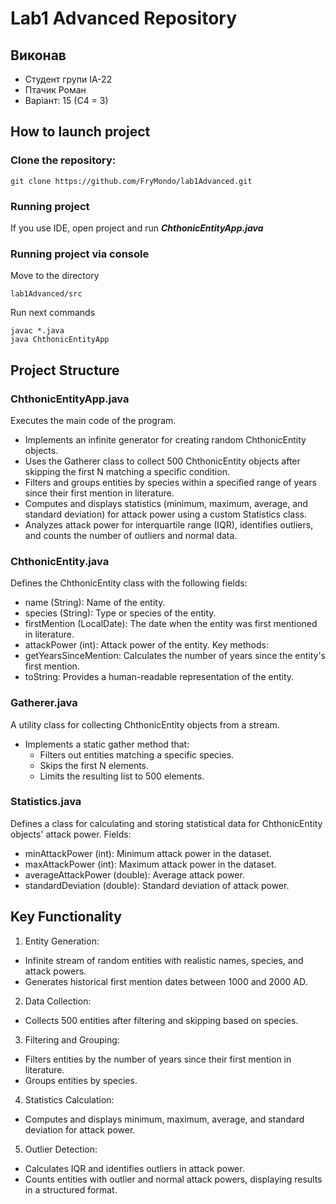 # Lab1 Advanced Repository
## Виконав
- Студент групи ІА-22
- Птачик Роман
- Варіант: 15 (С4 = 3)
## How to launch project
### Clone the repository:
```
git clone https://github.com/FryMondo/lab1Advanced.git
```
### Running project
If you use IDE, open project and run ***ChthonicEntityApp.java***
### Running project via console
Move to the directory
```
lab1Advanced/src
```
Run next commands
```
javac *.java
java ChthonicEntityApp
```
## Project Structure
### ChthonicEntityApp.java
Executes the main code of the program.
- Implements an infinite generator for creating random ChthonicEntity objects.
- Uses the Gatherer class to collect 500 ChthonicEntity objects after skipping the first N matching a specific condition.
- Filters and groups entities by species within a specified range of years since their first mention in literature.
- Computes and displays statistics (minimum, maximum, average, and standard deviation) for attack power using a custom Statistics class.
- Analyzes attack power for interquartile range (IQR), identifies outliers, and counts the number of outliers and normal data.
### ChthonicEntity.java
Defines the ChthonicEntity class with the following fields:
- name (String): Name of the entity.
- species (String): Type or species of the entity.
- firstMention (LocalDate): The date when the entity was first mentioned in literature.
- attackPower (int): Attack power of the entity.
Key methods:
- getYearsSinceMention: Calculates the number of years since the entity's first mention.
- toString: Provides a human-readable representation of the entity.
### Gatherer.java
A utility class for collecting ChthonicEntity objects from a stream.
- Implements a static gather method that:
  - Filters out entities matching a specific species.
  - Skips the first N elements.
  - Limits the resulting list to 500 elements.
### Statistics.java
Defines a class for calculating and storing statistical data for ChthonicEntity objects' attack power.
Fields:
- minAttackPower (int): Minimum attack power in the dataset.
- maxAttackPower (int): Maximum attack power in the dataset.
- averageAttackPower (double): Average attack power.
- standardDeviation (double): Standard deviation of attack power.
## Key Functionality
1. Entity Generation:
  - Infinite stream of random entities with realistic names, species, and attack powers.
  - Generates historical first mention dates between 1000 and 2000 AD.
2. Data Collection:
  - Collects 500 entities after filtering and skipping based on species.
3. Filtering and Grouping:
  - Filters entities by the number of years since their first mention in literature.
  - Groups entities by species.
4. Statistics Calculation:
  - Computes and displays minimum, maximum, average, and standard deviation for attack power.
5. Outlier Detection:
  - Calculates IQR and identifies outliers in attack power.
  - Counts entities with outlier and normal attack powers, displaying results in a structured format.
